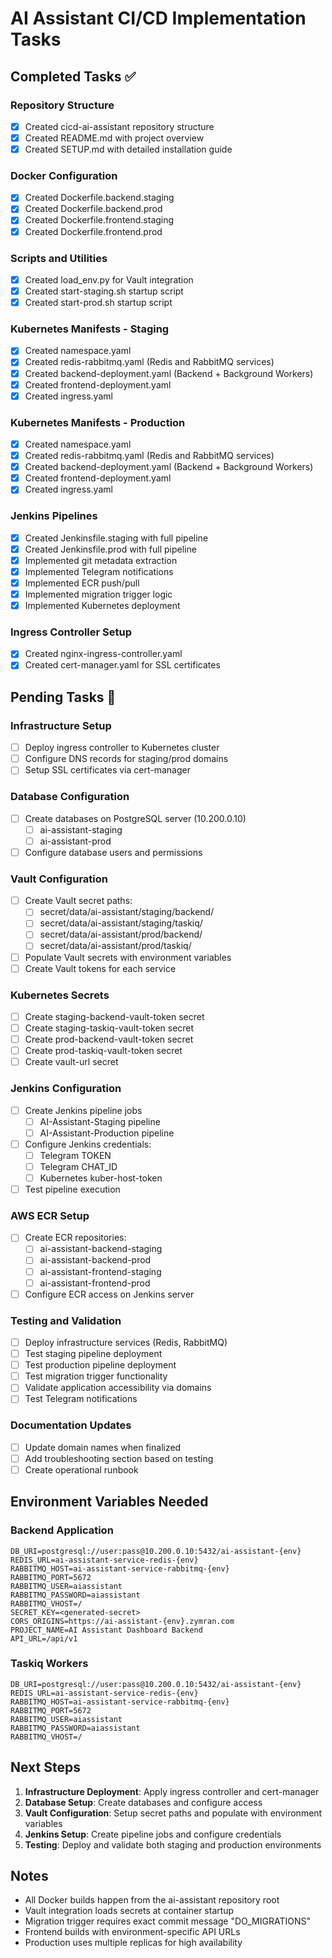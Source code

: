 # AI Assistant CI/CD Implementation Tasks

## Completed Tasks ✅

### Repository Structure
- [x] Created cicd-ai-assistant repository structure
- [x] Created README.md with project overview
- [x] Created SETUP.md with detailed installation guide

### Docker Configuration
- [x] Created Dockerfile.backend.staging
- [x] Created Dockerfile.backend.prod
- [x] Created Dockerfile.frontend.staging
- [x] Created Dockerfile.frontend.prod

### Scripts and Utilities
- [x] Created load_env.py for Vault integration
- [x] Created start-staging.sh startup script
- [x] Created start-prod.sh startup script

### Kubernetes Manifests - Staging
- [x] Created namespace.yaml
- [x] Created redis-rabbitmq.yaml (Redis and RabbitMQ services)
- [x] Created backend-deployment.yaml (Backend + Background Workers)
- [x] Created frontend-deployment.yaml
- [x] Created ingress.yaml

### Kubernetes Manifests - Production
- [x] Created namespace.yaml
- [x] Created redis-rabbitmq.yaml (Redis and RabbitMQ services)
- [x] Created backend-deployment.yaml (Backend + Background Workers)
- [x] Created frontend-deployment.yaml
- [x] Created ingress.yaml

### Jenkins Pipelines
- [x] Created Jenkinsfile.staging with full pipeline
- [x] Created Jenkinsfile.prod with full pipeline
- [x] Implemented git metadata extraction
- [x] Implemented Telegram notifications
- [x] Implemented ECR push/pull
- [x] Implemented migration trigger logic
- [x] Implemented Kubernetes deployment

### Ingress Controller Setup
- [x] Created nginx-ingress-controller.yaml
- [x] Created cert-manager.yaml for SSL certificates

## Pending Tasks 🔄

### Infrastructure Setup
- [ ] Deploy ingress controller to Kubernetes cluster
- [ ] Configure DNS records for staging/prod domains
- [ ] Setup SSL certificates via cert-manager

### Database Configuration
- [ ] Create databases on PostgreSQL server (10.200.0.10)
  - [ ] ai-assistant-staging
  - [ ] ai-assistant-prod
- [ ] Configure database users and permissions

### Vault Configuration
- [ ] Create Vault secret paths:
  - [ ] secret/data/ai-assistant/staging/backend/
  - [ ] secret/data/ai-assistant/staging/taskiq/
  - [ ] secret/data/ai-assistant/prod/backend/
  - [ ] secret/data/ai-assistant/prod/taskiq/
- [ ] Populate Vault secrets with environment variables
- [ ] Create Vault tokens for each service

### Kubernetes Secrets
- [ ] Create staging-backend-vault-token secret
- [ ] Create staging-taskiq-vault-token secret
- [ ] Create prod-backend-vault-token secret
- [ ] Create prod-taskiq-vault-token secret
- [ ] Create vault-url secret

### Jenkins Configuration
- [ ] Create Jenkins pipeline jobs
  - [ ] AI-Assistant-Staging pipeline
  - [ ] AI-Assistant-Production pipeline
- [ ] Configure Jenkins credentials:
  - [ ] Telegram TOKEN
  - [ ] Telegram CHAT_ID
  - [ ] Kubernetes kuber-host-token
- [ ] Test pipeline execution

### AWS ECR Setup
- [ ] Create ECR repositories:
  - [ ] ai-assistant-backend-staging
  - [ ] ai-assistant-backend-prod
  - [ ] ai-assistant-frontend-staging
  - [ ] ai-assistant-frontend-prod
- [ ] Configure ECR access on Jenkins server

### Testing and Validation
- [ ] Deploy infrastructure services (Redis, RabbitMQ)
- [ ] Test staging pipeline deployment
- [ ] Test production pipeline deployment
- [ ] Test migration trigger functionality
- [ ] Validate application accessibility via domains
- [ ] Test Telegram notifications

### Documentation Updates
- [ ] Update domain names when finalized
- [ ] Add troubleshooting section based on testing
- [ ] Create operational runbook

## Environment Variables Needed

### Backend Application
```
DB_URI=postgresql://user:pass@10.200.0.10:5432/ai-assistant-{env}
REDIS_URL=ai-assistant-service-redis-{env}
RABBITMQ_HOST=ai-assistant-service-rabbitmq-{env}
RABBITMQ_PORT=5672
RABBITMQ_USER=aiassistant
RABBITMQ_PASSWORD=aiassistant
RABBITMQ_VHOST=/
SECRET_KEY=<generated-secret>
CORS_ORIGINS=https://ai-assistant-{env}.zymran.com
PROJECT_NAME=AI Assistant Dashboard Backend
API_URL=/api/v1
```

### Taskiq Workers
```
DB_URI=postgresql://user:pass@10.200.0.10:5432/ai-assistant-{env}
REDIS_URL=ai-assistant-service-redis-{env}
RABBITMQ_HOST=ai-assistant-service-rabbitmq-{env}
RABBITMQ_PORT=5672
RABBITMQ_USER=aiassistant
RABBITMQ_PASSWORD=aiassistant
RABBITMQ_VHOST=/
```

## Next Steps

1. **Infrastructure Deployment**: Apply ingress controller and cert-manager
2. **Database Setup**: Create databases and configure access
3. **Vault Configuration**: Setup secret paths and populate with environment variables
4. **Jenkins Setup**: Create pipeline jobs and configure credentials
5. **Testing**: Deploy and validate both staging and production environments

## Notes

- All Docker builds happen from the ai-assistant repository root
- Vault integration loads secrets at container startup
- Migration trigger requires exact commit message "DO_MIGRATIONS"
- Frontend builds with environment-specific API URLs
- Production uses multiple replicas for high availability